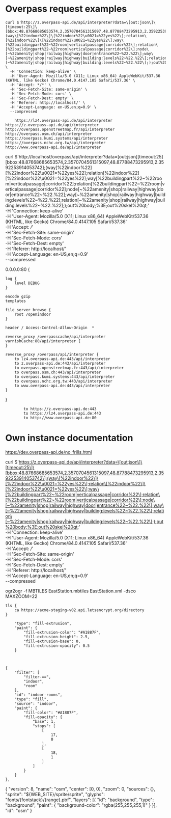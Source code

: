 # Overpass request examples

```
curl $'http://z.overpass-api.de/api/interpreter?data=\[out:json\]\[timeout:25\]\[bbox:48.87668685653574,2.3570704561315097,48.87788473295913,2.3592253914053742\];(way\[%22indoor%22\]\[%22indoor%22\u0021=%22yes%22\];relation\[%22indoor%22\]\[%22indoor%22\u0021=%22yes%22\];way\[%22buildingpart%22~%22room|verticalpassage|corridor%22\];relation\[%22buildingpart%22~%22room|verticalpassage|corridor%22\];node\[~%22amenity|shop|railway|highway|door|entrance%22~%22.%22\];way\[~%22amenity|shop|railway|highway|building:levels%22~%22.%22\];relation\[~%22amenity|shop|railway|highway|building:levels%22~%22.%22\];);out%20body;%3E;out%20skel%20qt;' \
  -H 'Connection: keep-alive' \
  -H 'User-Agent: Mozilla/5.0 (X11; Linux x86_64) AppleWebKit/537.36 (KHTML, like Gecko) Chrome/84.0.4147.105 Safari/537.36' \
  -H 'Accept: */*' \
  -H 'Sec-Fetch-Site: same-origin' \
  -H 'Sec-Fetch-Mode: cors' \
  -H 'Sec-Fetch-Dest: empty' \
  -H 'Referer: http://localhost/' \
  -H 'Accept-Language: en-US,en;q=0.9' \
  --compressed

    https://lz4.overpass-api.de/api/interpreter
https://z.overpass-api.de/api/interpreter
http://overpass.openstreetmap.fr/api/interpreter
http://overpass.osm.ch/api/interpreter
https://overpass.kumi.systems/api/interpreter
https://overpass.nchc.org.tw/api/interpreter
http://www.overpass-api.de/api/interpreter
```

curl $'http://localhost/overpass/api/interpreter?data=\[out:json\]\[timeout:25\]\[bbox:48.87668685653574,2.3570704561315097,48.87788473295913,2.3592253914053742\];(way\[%22indoor%22\]\[%22indoor%22\u0021=%22yes%22\];relation\[%22indoor%22\]\[%22indoor%22\u0021=%22yes%22\];way\[%22buildingpart%22~%22room|verticalpassage|corridor%22\];relation\[%22buildingpart%22~%22room|verticalpassage|corridor%22\];node\[~%22amenity|shop|railway|highway|door|entrance%22~%22.%22\];way\[~%22amenity|shop|railway|highway|building:levels%22~%22.%22\];relation\[~%22amenity|shop|railway|highway|building:levels%22~%22.%22\];);out%20body;%3E;out%20skel%20qt;' \
  -H 'Connection: keep-alive' \
  -H 'User-Agent: Mozilla/5.0 (X11; Linux x86_64) AppleWebKit/537.36 (KHTML, like Gecko) Chrome/84.0.4147.105 Safari/537.36' \
  -H 'Accept: */*' \
  -H 'Sec-Fetch-Site: same-origin' \
  -H 'Sec-Fetch-Mode: cors' \
  -H 'Sec-Fetch-Dest: empty' \
  -H 'Referer: http://localhost/' \
  -H 'Accept-Language: en-US,en;q=0.9' \
  --compressed

0.0.0.0:80 {

    log {
        level DEBUG
    }
    
    encode gzip
    templates

    file_server browse {
        root /openindoor
    }

    header / Access-Control-Allow-Origin  *

    reverse_proxy /overpasscache/api/interpreter varnishCache:80/api/interpreter {
    }

    reverse_proxy /overpass/api/interpreter {
        to lz4.overpass-api.de:443/api/interpreter
        to z.overpass-api.de:443/api/interpreter
        to overpass.openstreetmap.fr:443/api/interpreter
        to overpass.osm.ch:443/api/interpreter
        to overpass.kumi.systems:443/api/interpreter
        to overpass.nchc.org.tw:443/api/interpreter
        to www.overpass-api.de:443/api/interpreter
    }

}

            to https://z.overpass-api.de:443
            to https://lz4.overpass-api.de:443
            to http://www.overpass-api.de:80

# Own instance documentation

https://dev.overpass-api.de/no_frills.html


curl $'https://z.overpass-api.de/api/interpreter?data=\[out:json\]\[timeout:25\]\[bbox:48.87668685653574,2.3570704561315097,48.87788473295913,2.3592253914053742\];(way\[%22indoor%22\]\[%22indoor%22\u0021=%22yes%22\];relation\[%22indoor%22\]\[%22indoor%22\u0021=%22yes%22\];way\[%22buildingpart%22~%22room|verticalpassage|corridor%22\];relation\[%22buildingpart%22~%22room|verticalpassage|corridor%22\];node\[~%22amenity|shop|railway|highway|door|entrance%22~%22.%22\];way\[~%22amenity|shop|railway|highway|building:levels%22~%22.%22\];relation\[~%22amenity|shop|railway|highway|building:levels%22~%22.%22\];);out%20body;%3E;out%20skel%20qt;' \
  -H 'Connection: keep-alive' \
  -H 'User-Agent: Mozilla/5.0 (X11; Linux x86_64) AppleWebKit/537.36 (KHTML, like Gecko) Chrome/84.0.4147.105 Safari/537.36' \
  -H 'Accept: */*' \
  -H 'Sec-Fetch-Site: same-origin' \
  -H 'Sec-Fetch-Mode: cors' \
  -H 'Sec-Fetch-Dest: empty' \
  -H 'Referer: http://localhost/' \
  -H 'Accept-Language: en-US,en;q=0.9' \
  --compressed

ogr2ogr -f MBTILES EastStation.mbtiles EastStation.xml -dsco MAXZOOM=22

    tls {
        ca https://acme-staging-v02.api.letsencrypt.org/directory
    }

        "type": "fill-extrusion",
        "paint": {
            "fill-extrusion-color": "#A1887F",
            "fill-extrusion-height": 2.5,
            "fill-extrusion-base": 0,
            "fill-extrusion-opacity": 0.5
        }



    {
        "filter": [
            "filter-==",
            "indoor",
            "room"
        ],
        "id": "indoor-rooms",
        "type": "fill",
        "source": "indoor",
        "paint": {
            "fill-color": "#A1887F",
            "fill-opacity": {
                "base": 1,
                "stops": [
                    [
                        17,
                        0
                    ],
                    [
                        18,
                        1
                    ]
                ]
            }
        }
    },

{
    "version": 8,
    "name": "osm",
    "center": [0, 0],
    "zoom": 0,
    "sources": {},
    "sprite": "${WEB_SITE}/sprite/sprite",
    "glyphs": "fonts/{fontstack}/{range}.pbf",
    "layers": [{ "id": "background", "type": "background", "paint": { "background-color": "rgba(255,255,255,1)" } }],
    "id": "osm"
}